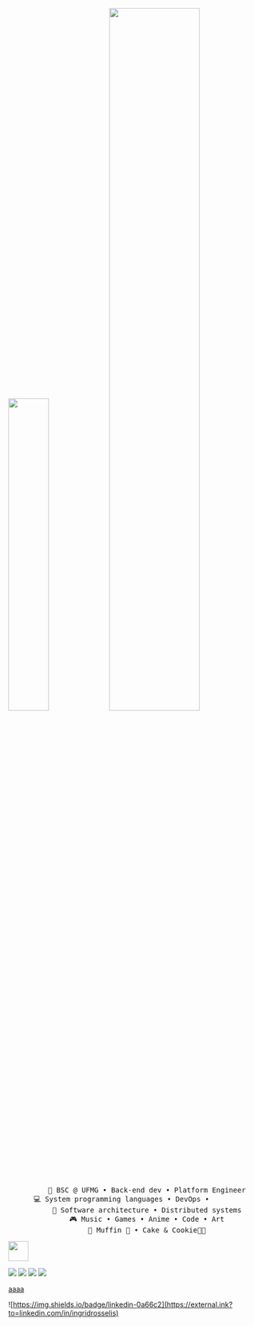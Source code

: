 <img src="https://readme-typing-svg.demolab.com?font=Inconsolata&size=60&duration=4000&pause=300&color=D47471&vCenter=true&random=false&width=1024&height=140&lines=Hello+hello;I'm+Ing+✩;tech+goblin;platform+engineer;and+magical+girl+wannabe" width="40%"  /><img src="https://static.wikia.nocookie.net/gensin-impact/images/9/97/Namecard_Banner_Yae_Miko_Kitsune_Dreaming.png" width="60%" />

<div align="center">
    <pre>
      💼 BSC @ UFMG • Back-end dev • Platform Engineer
      💻 System programming languages • DevOps • <img src="https://cdn.simpleicons.org/python/000/fff" height="15" width="15" /> <img src="https://cdn.simpleicons.org/rust/000/fff" height="15" width="15" /> <img src="https://cdn.simpleicons.org/go/000/fff" height="15" width="15" /> <img src="https://cdn.simpleicons.org/kubernetes/000/fff" height="15" width="15" /> <img src="https://cdn.simpleicons.org/amazonaws/000/fff" height="15" width="15" /> 
      📖 Software architecture • Distributed systems
      🎮 Music • Games • Anime • Code • Art
      🐾 Muffin 🐰 • Cake & Cookie🐤🐥</pre> 
</div>

<img src="https://raw.githubusercontent.com/innng/innng/master/assets/kyubey.gif" height="40" />

[![](https://img.shields.io/badge/linkedin-0a66c2)](<a href="http://linkedin.com/in/ingridrosselis" target="_blank" />)
[![](https://img.shields.io/badge/-linkedin-0073B1?style=flat-square)](http://linkedin.com/in/ingridrosselis)
[![](https://img.shields.io/badge/-linkedin-0073B1?style=flat-square)](http://linkedin.com/in/ingridrosselis)
[![](https://img.shields.io/badge/-linkedin-0073B1?style=flat-square)](http://linkedin.com/in/ingridrosselis)


<a href="http://linkedin.com/in/ingridrosselis" target="_blank">aaaa</a>

![https://img.shields.io/badge/linkedin-0a66c2](https://external.ink?to=linkedin.com/in/ingridrosselis)

![<img src="https://img.shields.io/badge/linkedin-0a66c2" />](<a href="http://linkedin.com/in/ingridrosselis" target="_blank" />)

![<a href="http://linkedin.com/in/ingridrosselis" target="_blank" />](https://img.shields.io/badge/linkedin-0a66c2)
![<a href="https://tech.lgbt/@innng" target="_blank" />](https://img.shields.io/badge/mastodon-6364ff)
![<a href="https://osu.ppy.sh/users/4606212" target="_blank" />](https://img.shields.io/badge/osu!-ff66ab)
![<a href="https://enka.network/u/Inng/1A4HU1/10000069/1985924/" target="_blank" />](https://img.shields.io/badge/enka.network-69899c)

